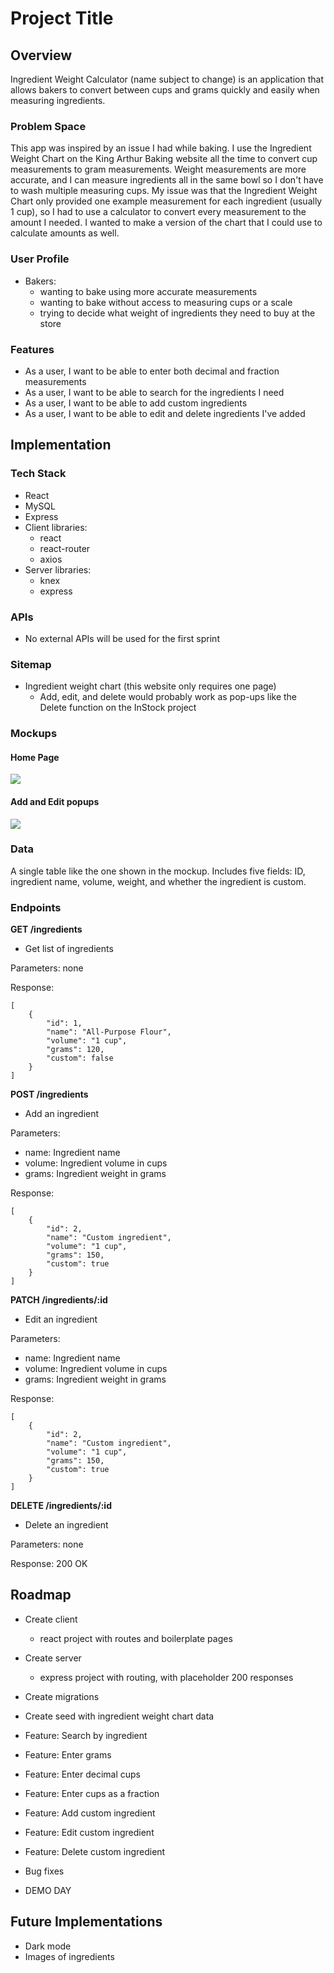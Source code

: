# Project Title

## Overview

<!-- What is your app? Give a brief description in a couple of sentences. -->

Ingredient Weight Calculator (name subject to change) is an application that allows bakers to convert between cups and grams quickly and easily when measuring ingredients.

### Problem Space

<!-- Why is your app needed? Give any background information around any pain points or other reasons. -->

This app was inspired by an issue I had while baking. I use the Ingredient Weight Chart on the King Arthur Baking website all the time to convert cup measurements to gram measurements. Weight measurements are more accurate, and I can measure ingredients all in the same bowl so I don't have to wash multiple measuring cups. My issue was that the Ingredient Weight Chart only provided one example measurement for each ingredient (usually 1 cup), so I had to use a calculator to convert every measurement to the amount I needed. I wanted to make a version of the chart that I could use to calculate amounts as well.

### User Profile

<!-- Who will use your app? How will they use it? Add any special considerations that your app must take into account. -->

- Bakers:
  - wanting to bake using more accurate measurements
  - wanting to bake without access to measuring cups or a scale
  - trying to decide what weight of ingredients they need to buy at the store

### Features

<!-- List the functionality that your app will include. These can be written as user stories or descriptions with related details. Do not describe _how_ these features are implemented, only _what_ needs to be implemented. -->

- As a user, I want to be able to enter both decimal and fraction measurements
- As a user, I want to be able to search for the ingredients I need
- As a user, I want to be able to add custom ingredients
- As a user, I want to be able to edit and delete ingredients I've added

## Implementation

### Tech Stack

<!-- List technologies that will be used in your app, including any libraries to save time or provide more functionality. Be sure to research any potential limitations. -->

- React
- MySQL
- Express
- Client libraries:
  - react
  - react-router
  - axios
- Server libraries:
  - knex
  - express

### APIs

<!-- List any external sources of data that will be used in your app. -->

- No external APIs will be used for the first sprint

### Sitemap

<!-- List the pages of your app with brief descriptions. You can show this visually, or write it out. -->

- Ingredient weight chart (this website only requires one page)
  - Add, edit, and delete would probably work as pop-ups like the Delete function on the InStock project

### Mockups

<!-- Provide visuals of your app's screens. You can use pictures of hand-drawn sketches, or wireframing tools like Figma. -->

#### Home Page

![](main.png)

#### Add and Edit popups

![](add_edit.png)

### Data

<!-- Describe your data and the relationships between the data points. You can show this visually using diagrams, or write it out. -->

A single table like the one shown in the mockup. Includes five fields: ID, ingredient name, volume, weight, and whether the ingredient is custom.

### Endpoints

<!-- List endpoints that your server will implement, including HTTP methods, parameters, and example responses. -->

**GET /ingredients**

- Get list of ingredients

Parameters: none

Response:

```
[
    {
        "id": 1,
        "name": "All-Purpose Flour",
        "volume": "1 cup",
        "grams": 120,
        "custom": false
    }
]
```

**POST /ingredients**

- Add an ingredient

Parameters:

- name: Ingredient name
- volume: Ingredient volume in cups
- grams: Ingredient weight in grams

Response:

```
[
    {
        "id": 2,
        "name": "Custom ingredient",
        "volume": "1 cup",
        "grams": 150,
        "custom": true
    }
]
```

**PATCH /ingredients/:id**

- Edit an ingredient

Parameters:

- name: Ingredient name
- volume: Ingredient volume in cups
- grams: Ingredient weight in grams

Response:

```
[
    {
        "id": 2,
        "name": "Custom ingredient",
        "volume": "1 cup",
        "grams": 150,
        "custom": true
    }
]
```

**DELETE /ingredients/:id**

- Delete an ingredient

Parameters: none

Response: 200 OK

## Roadmap

<!-- Scope your project as a sprint. Break down the tasks that will need to be completed and map out timeframes for implementation working back from the capstone due date. -->

- Create client

  - react project with routes and boilerplate pages

- Create server

  - express project with routing, with placeholder 200 responses

- Create migrations

- Create seed with ingredient weight chart data

- Feature: Search by ingredient

- Feature: Enter grams

- Feature: Enter decimal cups

- Feature: Enter cups as a fraction

- Feature: Add custom ingredient

- Feature: Edit custom ingredient

- Feature: Delete custom ingredient

- Bug fixes

- DEMO DAY

## Future Implementations

<!-- Your project will be marked based on what you committed to in the above document. Here, you can list any additional features you may complete after the MVP of your application is built, or if you have extra time before the Capstone due date. -->

- Dark mode
- Images of ingredients

